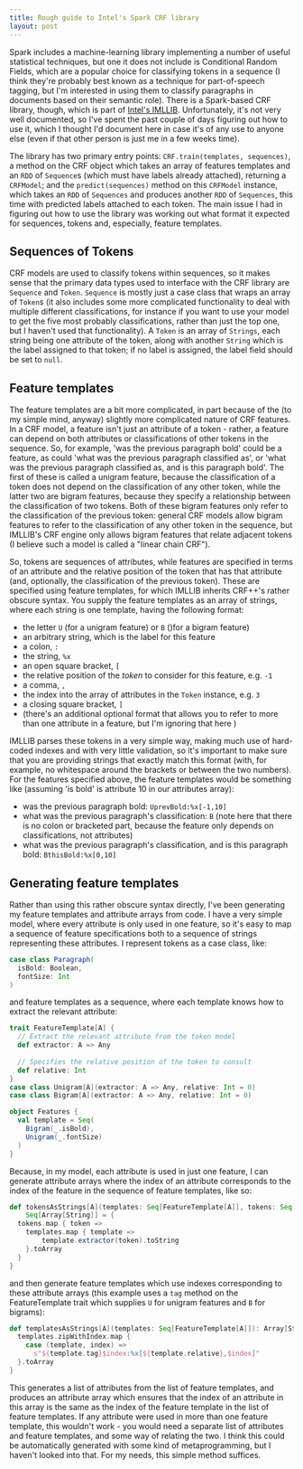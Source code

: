 ```yaml
---
title: Rough guide to Intel's Spark CRF library
layout: post
---
```


Spark includes a machine-learning library implementing a number of useful
statistical techniques, but one it does not include is Conditional Random
Fields, which are a popular choice for classifying tokens in a sequence (I
think they're probably best known as a technique for part-of-speech tagging,
but I'm interested in using them to classify paragraphs in documents based on
their semantic role). There is a Spark-based CRF library, though, which is
part of [Intel's IMLLIB](https://github.com/Intel-bigdata/imllib-spark).
Unfortunately, it's not very well documented, so I've spent the past couple of
days figuring out how to use it, which I thought I'd document here in case
it's of any use to anyone else (even if that other person is just me in a few
weeks time).

The library has two primary entry points: `CRF.train(templates, sequences)`, a
method on the CRF object which takes an array of features templates and an
`RDD` of `Sequence`s (which must have labels already attached), returning a
`CRFModel`; and the `predict(sequences)` method on this `CRFModel` instance,
which takes an `RDD` of `Sequences` and produces another `RDD` of `Sequences`,
this time with predicted labels attached to each token. The main issue I had
in figuring out how to use the library was working out what format it expected
for sequences, tokens and, especially, feature templates.

## Sequences of Tokens ##

CRF models are used to classify tokens within sequences, so it makes sense
that the primary data types used to interface with the CRF library are
`Sequence` and `Token`. `Sequence` is mostly just a case class that wraps an
array of `Token`s (it also includes some more complicated functionality to
deal with multiple different classifications, for instance if you want to use
your model to get the five most probably classifications, rather than just the
top one, but I haven't used that functionality). A `Token` is an array of
`Strings`, each string being one attribute of the token, along with another
`String` which is the label assigned to that token; if no label is assigned,
the label field should be set to `null`. 

## Feature templates ##

The feature templates are a bit more complicated, in part because of the (to
my simple mind, anyway) slightly more complicated nature of CRF features. In a CRF model, a 
feature isn't just an attribute of a token - rather, a feature can depend on both attributes or 
classifications of other tokens in the sequence. So, for example, 'was the previous paragraph 
bold' could be a feature, as could 'what was the previous paragraph classified as', 
or 'what was the previous paragraph classified as, and is this paragraph bold'. 
The first of these is called a unigram feature, because the classification
of a token does not depend on the classification of any other token, while the latter two are 
bigram features, because they specify a relationship between the classification of two tokens. 
Both of these bigram features only refer to the classification of the previous token: general CRF
models allow bigram features to refer to the classification of any other token in the sequence, 
but IMLLIB's CRF engine only allows bigram features that relate adjacent tokens (I believe such a
model is called a "linear chain CRF").

So, tokens are sequences of attributes, while features are specified in terms of an attribute and
the relative position of the token that has that attribute (and, optionally, the classification 
of the previous token). These are specified using feature templates, for which IMLLIB inherits 
CRF++'s rather obscure syntax. You supply the feature templates as an array of strings, where 
each string is one template, having the following format:

  - the letter `U` (for a unigram feature) or `B` ()for a bigram feature)
  - an arbitrary string, which is the label for this feature
  - a colon, `:`
  - the string, `%x`
  - an open square bracket, `[`
  - the relative position of the *token* to consider for this feature, e.g. `-1`
  - a comma, `,`
  - the index into the array of attributes in the `Token` instance, e.g. `3`
  - a closing square bracket, `]`
  - (there's an additional optional format that allows you to refer to more than one attribute in
    a feature, but I'm ignoring that here )
  
IMLLIB parses these tokens in a very simple way, making much use of hard-coded indexes and with 
very little validation, so it's important to make sure that you are providing strings that 
exactly match this format (with, for example, no whitespace around the brackets or between the 
two numbers). For the features specified above, the feature templates would be something like 
(assuming 'is bold' is attribute 10 in our attributes array):
  
  - was the previous paragraph bold: `UprevBold:%x[-1,10]`
  - what was the previous paragraph's classification: `B` (note here that there is no colon or 
    bracketed part, because the feature only depends on classifications, not attributes)
  - what was the previous paragraph's classification, and is this paragraph bold: 
    `BthisBold:%x[0,10]`
    
## Generating feature templates ##

Rather than using this rather obscure syntax directly, I've been generating my feature templates 
and attribute arrays from code. I have a very simple model, where every attribute is only used in
one feature, so it's easy to map a sequence of feature specifications both to a sequence of 
strings representing these attributes. I represent tokens as a case class, like:
 
```scala
case class Paragraph(
  isBold: Boolean,
  fontSize: Int
)
```

and feature templates as a sequence, where each template knows how to extract the relevant 
attribute:

```scala
trait FeatureTemplate[A] {
  // Extract the relevant attribute from the token model
  def extractor: A => Any
  
  // Specifies the relative position of the token to consult
  def relative: Int
}
case class Unigram[A](extractor: A => Any, relative: Int = 0)
case class Bigram[A](extractor: A => Any, relative: Int = 0)

object Features {
  val template = Seq(
    Bigram(_.isBold),
    Unigram(_.fontSize)
  )
}
```

Because, in my model, each attribute is used in just one feature, I can generate attribute arrays
where the index of an attribute corresponds to the index of the feature in the sequence of 
feature templates, like so:

```scala
def tokensAsStrings[A](templates: Seq[FeatureTemplate[A]], tokens: Seq[A]):
    Seq[Array[String]] = {
  tokens.map { token =>
    templates.map { template =>
        template.extractor(token).toString
    }.toArray
  }
}
```

and then generate feature templates which use indexes corresponding to these attribute arrays 
(this example uses a `tag` method on the FeatureTemplate trait which supplies `U` for unigram 
features and `B` for bigrams):

```scala
def templatesAsStrings[A](templates: Seq[FeatureTemplate[A]]): Array[String] = {
  templates.zipWithIndex.map {
    case (template, index) =>
      s"${template.tag}$index:%x[${template.relative},$index]"
  }.toArray
}
```  

This generates a list of attributes from the list of feature templates, and produces an attribute
array which ensures that the index of an attribute in this array is the same as the index of the 
feature template in the list of feature templates. If any attribute were used in more than one 
feature template, this wouldn't work - you would need a separate list of attributes and feature 
templates, and some way of relating the two. I think this could be automatically generated with 
some kind of metaprogramming, but I haven't looked into that. For my needs, this simple method 
suffices.